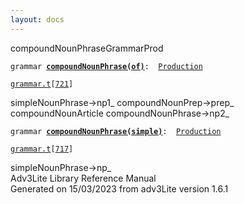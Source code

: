 ```yaml
---
layout: docs
---
```

<span class="title">compoundNounPhrase</span><span class="type">GrammarProd</span>

`grammar `**[`compoundNounPhrase(of)`](../object/compoundNounPhrase(of).html)**` :   `[`Production`](../object/Production.html)

[`grammar.t`](../file/grammar.t.html)`[`[`721`](../source/grammar.t.html#721)`]`



simpleNounPhrase-\>np1\_ compoundNounPrep-\>prep\_  
compoundNounArticle compoundNounPhrase-\>np2\_  



`grammar `**[`compoundNounPhrase(simple)`](../object/compoundNounPhrase(simple).html)**` :   `[`Production`](../object/Production.html)

[`grammar.t`](../file/grammar.t.html)`[`[`717`](../source/grammar.t.html#717)`]`



simpleNounPhrase-\>np\_  
Adv3Lite Library Reference Manual  
Generated on 15/03/2023 from adv3Lite version 1.6.1



